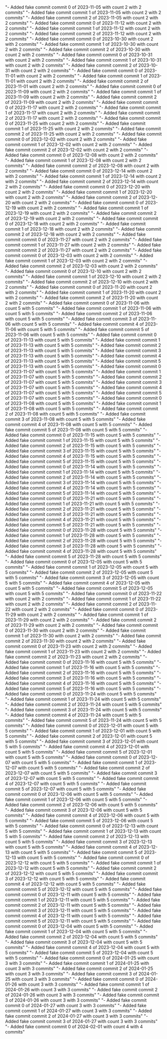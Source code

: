 "- Added fake commit commit 0 of 2023-11-05 with count 2 with 2 commits" 
"- Added fake commit commit 1 of 2023-11-05 with count 2 with 2 commits" 
"- Added fake commit commit 2 of 2023-11-05 with count 2 with 2 commits" 
"- Added fake commit commit 0 of 2023-11-12 with count 2 with 2 commits" 
"- Added fake commit commit 1 of 2023-11-12 with count 2 with 2 commits" 
"- Added fake commit commit 2 of 2023-11-12 with count 2 with 2 commits" 
"- Added fake commit commit 0 of 2023-10-30 with count 2 with 2 commits" 
"- Added fake commit commit 1 of 2023-10-30 with count 2 with 2 commits" 
"- Added fake commit commit 2 of 2023-10-30 with count 2 with 2 commits" 
"- Added fake commit commit 0 of 2023-10-31 with count 2 with 2 commits" 
"- Added fake commit commit 1 of 2023-10-31 with count 2 with 2 commits" 
"- Added fake commit commit 2 of 2023-10-31 with count 2 with 2 commits" 
"- Added fake commit commit 0 of 2023-11-01 with count 2 with 2 commits" 
"- Added fake commit commit 1 of 2023-11-01 with count 2 with 2 commits" 
"- Added fake commit commit 2 of 2023-11-01 with count 2 with 2 commits" 
"- Added fake commit commit 0 of 2023-11-09 with count 2 with 2 commits" 
"- Added fake commit commit 1 of 2023-11-09 with count 2 with 2 commits" 
"- Added fake commit commit 2 of 2023-11-09 with count 2 with 2 commits" 
"- Added fake commit commit 0 of 2023-11-17 with count 2 with 2 commits" 
"- Added fake commit commit 1 of 2023-11-17 with count 2 with 2 commits" 
"- Added fake commit commit 2 of 2023-11-17 with count 2 with 2 commits" 
"- Added fake commit commit 0 of 2023-11-25 with count 2 with 2 commits" 
"- Added fake commit commit 1 of 2023-11-25 with count 2 with 2 commits" 
"- Added fake commit commit 2 of 2023-11-25 with count 2 with 2 commits" 
"- Added fake commit commit 0 of 2023-12-02 with count 2 with 2 commits" 
"- Added fake commit commit 1 of 2023-12-02 with count 2 with 2 commits" 
"- Added fake commit commit 2 of 2023-12-02 with count 2 with 2 commits" 
"- Added fake commit commit 0 of 2023-12-08 with count 2 with 2 commits" 
"- Added fake commit commit 1 of 2023-12-08 with count 2 with 2 commits" 
"- Added fake commit commit 2 of 2023-12-08 with count 2 with 2 commits" 
"- Added fake commit commit 0 of 2023-12-14 with count 2 with 2 commits" 
"- Added fake commit commit 1 of 2023-12-14 with count 2 with 2 commits" 
"- Added fake commit commit 2 of 2023-12-14 with count 2 with 2 commits" 
"- Added fake commit commit 0 of 2023-12-20 with count 2 with 2 commits" 
"- Added fake commit commit 1 of 2023-12-20 with count 2 with 2 commits" 
"- Added fake commit commit 2 of 2023-12-20 with count 2 with 2 commits" 
"- Added fake commit commit 0 of 2023-12-19 with count 2 with 2 commits" 
"- Added fake commit commit 1 of 2023-12-19 with count 2 with 2 commits" 
"- Added fake commit commit 2 of 2023-12-19 with count 2 with 2 commits" 
"- Added fake commit commit 0 of 2023-12-18 with count 2 with 2 commits" 
"- Added fake commit commit 1 of 2023-12-18 with count 2 with 2 commits" 
"- Added fake commit commit 2 of 2023-12-18 with count 2 with 2 commits" 
"- Added fake commit commit 0 of 2023-11-27 with count 2 with 2 commits" 
"- Added fake commit commit 1 of 2023-11-27 with count 2 with 2 commits" 
"- Added fake commit commit 2 of 2023-11-27 with count 2 with 2 commits" 
"- Added fake commit commit 0 of 2023-12-03 with count 2 with 2 commits" 
"- Added fake commit commit 1 of 2023-12-03 with count 2 with 2 commits" 
"- Added fake commit commit 2 of 2023-12-03 with count 2 with 2 commits" 
"- Added fake commit commit 0 of 2023-12-10 with count 2 with 2 commits" 
"- Added fake commit commit 1 of 2023-12-10 with count 2 with 2 commits" 
"- Added fake commit commit 2 of 2023-12-10 with count 2 with 2 commits" 
"- Added fake commit commit 0 of 2023-11-20 with count 2 with 2 commits" 
"- Added fake commit commit 1 of 2023-11-20 with count 2 with 2 commits" 
"- Added fake commit commit 2 of 2023-11-20 with count 2 with 2 commits" 
"- Added fake commit commit 0 of 2023-11-06 with count 5 with 5 commits" 
"- Added fake commit commit 1 of 2023-11-06 with count 5 with 5 commits" 
"- Added fake commit commit 2 of 2023-11-06 with count 5 with 5 commits" 
"- Added fake commit commit 3 of 2023-11-06 with count 5 with 5 commits" 
"- Added fake commit commit 4 of 2023-11-06 with count 5 with 5 commits" 
"- Added fake commit commit 5 of 2023-11-06 with count 5 with 5 commits" 
"- Added fake commit commit 0 of 2023-11-13 with count 5 with 5 commits" 
"- Added fake commit commit 1 of 2023-11-13 with count 5 with 5 commits" 
"- Added fake commit commit 2 of 2023-11-13 with count 5 with 5 commits" 
"- Added fake commit commit 3 of 2023-11-13 with count 5 with 5 commits" 
"- Added fake commit commit 4 of 2023-11-13 with count 5 with 5 commits" 
"- Added fake commit commit 5 of 2023-11-13 with count 5 with 5 commits" 
"- Added fake commit commit 0 of 2023-11-07 with count 5 with 5 commits" 
"- Added fake commit commit 1 of 2023-11-07 with count 5 with 5 commits" 
"- Added fake commit commit 2 of 2023-11-07 with count 5 with 5 commits" 
"- Added fake commit commit 3 of 2023-11-07 with count 5 with 5 commits" 
"- Added fake commit commit 4 of 2023-11-07 with count 5 with 5 commits" 
"- Added fake commit commit 5 of 2023-11-07 with count 5 with 5 commits" 
"- Added fake commit commit 0 of 2023-11-08 with count 5 with 5 commits" 
"- Added fake commit commit 1 of 2023-11-08 with count 5 with 5 commits" 
"- Added fake commit commit 2 of 2023-11-08 with count 5 with 5 commits" 
"- Added fake commit commit 3 of 2023-11-08 with count 5 with 5 commits" 
"- Added fake commit commit 4 of 2023-11-08 with count 5 with 5 commits" 
"- Added fake commit commit 5 of 2023-11-08 with count 5 with 5 commits" 
"- Added fake commit commit 0 of 2023-11-15 with count 5 with 5 commits" 
"- Added fake commit commit 1 of 2023-11-15 with count 5 with 5 commits" 
"- Added fake commit commit 2 of 2023-11-15 with count 5 with 5 commits" 
"- Added fake commit commit 3 of 2023-11-15 with count 5 with 5 commits" 
"- Added fake commit commit 4 of 2023-11-15 with count 5 with 5 commits" 
"- Added fake commit commit 5 of 2023-11-15 with count 5 with 5 commits" 
"- Added fake commit commit 0 of 2023-11-14 with count 5 with 5 commits" 
"- Added fake commit commit 1 of 2023-11-14 with count 5 with 5 commits" 
"- Added fake commit commit 2 of 2023-11-14 with count 5 with 5 commits" 
"- Added fake commit commit 3 of 2023-11-14 with count 5 with 5 commits" 
"- Added fake commit commit 4 of 2023-11-14 with count 5 with 5 commits" 
"- Added fake commit commit 5 of 2023-11-14 with count 5 with 5 commits" 
"- Added fake commit commit 0 of 2023-11-21 with count 5 with 5 commits" 
"- Added fake commit commit 1 of 2023-11-21 with count 5 with 5 commits" 
"- Added fake commit commit 2 of 2023-11-21 with count 5 with 5 commits" 
"- Added fake commit commit 3 of 2023-11-21 with count 5 with 5 commits" 
"- Added fake commit commit 4 of 2023-11-21 with count 5 with 5 commits" 
"- Added fake commit commit 5 of 2023-11-21 with count 5 with 5 commits" 
"- Added fake commit commit 0 of 2023-11-28 with count 5 with 5 commits" 
"- Added fake commit commit 1 of 2023-11-28 with count 5 with 5 commits" 
"- Added fake commit commit 2 of 2023-11-28 with count 5 with 5 commits" 
"- Added fake commit commit 3 of 2023-11-28 with count 5 with 5 commits" 
"- Added fake commit commit 4 of 2023-11-28 with count 5 with 5 commits" 
"- Added fake commit commit 5 of 2023-11-28 with count 5 with 5 commits" 
"- Added fake commit commit 0 of 2023-12-05 with count 5 with 5 commits" 
"- Added fake commit commit 1 of 2023-12-05 with count 5 with 5 commits" 
"- Added fake commit commit 2 of 2023-12-05 with count 5 with 5 commits" 
"- Added fake commit commit 3 of 2023-12-05 with count 5 with 5 commits" 
"- Added fake commit commit 4 of 2023-12-05 with count 5 with 5 commits" 
"- Added fake commit commit 5 of 2023-12-05 with count 5 with 5 commits" 
"- Added fake commit commit 0 of 2023-11-22 with count 2 with 2 commits" 
"- Added fake commit commit 1 of 2023-11-22 with count 2 with 2 commits" 
"- Added fake commit commit 2 of 2023-11-22 with count 2 with 2 commits" 
"- Added fake commit commit 0 of 2023-11-29 with count 2 with 2 commits" 
"- Added fake commit commit 1 of 2023-11-29 with count 2 with 2 commits" 
"- Added fake commit commit 2 of 2023-11-29 with count 2 with 2 commits" 
"- Added fake commit commit 0 of 2023-11-30 with count 2 with 2 commits" 
"- Added fake commit commit 1 of 2023-11-30 with count 2 with 2 commits" 
"- Added fake commit commit 2 of 2023-11-30 with count 2 with 2 commits" 
"- Added fake commit commit 0 of 2023-11-23 with count 2 with 2 commits" 
"- Added fake commit commit 1 of 2023-11-23 with count 2 with 2 commits" 
"- Added fake commit commit 2 of 2023-11-23 with count 2 with 2 commits" 
"- Added fake commit commit 0 of 2023-11-16 with count 5 with 5 commits" 
"- Added fake commit commit 1 of 2023-11-16 with count 5 with 5 commits" 
"- Added fake commit commit 2 of 2023-11-16 with count 5 with 5 commits" 
"- Added fake commit commit 3 of 2023-11-16 with count 5 with 5 commits" 
"- Added fake commit commit 4 of 2023-11-16 with count 5 with 5 commits" 
"- Added fake commit commit 5 of 2023-11-16 with count 5 with 5 commits" 
"- Added fake commit commit 0 of 2023-11-24 with count 5 with 5 commits" 
"- Added fake commit commit 1 of 2023-11-24 with count 5 with 5 commits" 
"- Added fake commit commit 2 of 2023-11-24 with count 5 with 5 commits" 
"- Added fake commit commit 3 of 2023-11-24 with count 5 with 5 commits" 
"- Added fake commit commit 4 of 2023-11-24 with count 5 with 5 commits" 
"- Added fake commit commit 5 of 2023-11-24 with count 5 with 5 commits" 
"- Added fake commit commit 0 of 2023-12-01 with count 5 with 5 commits" 
"- Added fake commit commit 1 of 2023-12-01 with count 5 with 5 commits" 
"- Added fake commit commit 2 of 2023-12-01 with count 5 with 5 commits" 
"- Added fake commit commit 3 of 2023-12-01 with count 5 with 5 commits" 
"- Added fake commit commit 4 of 2023-12-01 with count 5 with 5 commits" 
"- Added fake commit commit 5 of 2023-12-01 with count 5 with 5 commits" 
"- Added fake commit commit 0 of 2023-12-07 with count 5 with 5 commits" 
"- Added fake commit commit 1 of 2023-12-07 with count 5 with 5 commits" 
"- Added fake commit commit 2 of 2023-12-07 with count 5 with 5 commits" 
"- Added fake commit commit 3 of 2023-12-07 with count 5 with 5 commits" 
"- Added fake commit commit 4 of 2023-12-07 with count 5 with 5 commits" 
"- Added fake commit commit 5 of 2023-12-07 with count 5 with 5 commits" 
"- Added fake commit commit 0 of 2023-12-06 with count 5 with 5 commits" 
"- Added fake commit commit 1 of 2023-12-06 with count 5 with 5 commits" 
"- Added fake commit commit 2 of 2023-12-06 with count 5 with 5 commits" 
"- Added fake commit commit 3 of 2023-12-06 with count 5 with 5 commits" 
"- Added fake commit commit 4 of 2023-12-06 with count 5 with 5 commits" 
"- Added fake commit commit 5 of 2023-12-06 with count 5 with 5 commits" 
"- Added fake commit commit 0 of 2023-12-13 with count 5 with 5 commits" 
"- Added fake commit commit 1 of 2023-12-13 with count 5 with 5 commits" 
"- Added fake commit commit 2 of 2023-12-13 with count 5 with 5 commits" 
"- Added fake commit commit 3 of 2023-12-13 with count 5 with 5 commits" 
"- Added fake commit commit 4 of 2023-12-13 with count 5 with 5 commits" 
"- Added fake commit commit 5 of 2023-12-13 with count 5 with 5 commits" 
"- Added fake commit commit 0 of 2023-12-12 with count 5 with 5 commits" 
"- Added fake commit commit 1 of 2023-12-12 with count 5 with 5 commits" 
"- Added fake commit commit 2 of 2023-12-12 with count 5 with 5 commits" 
"- Added fake commit commit 3 of 2023-12-12 with count 5 with 5 commits" 
"- Added fake commit commit 4 of 2023-12-12 with count 5 with 5 commits" 
"- Added fake commit commit 5 of 2023-12-12 with count 5 with 5 commits" 
"- Added fake commit commit 0 of 2023-12-11 with count 5 with 5 commits" 
"- Added fake commit commit 1 of 2023-12-11 with count 5 with 5 commits" 
"- Added fake commit commit 2 of 2023-12-11 with count 5 with 5 commits" 
"- Added fake commit commit 3 of 2023-12-11 with count 5 with 5 commits" 
"- Added fake commit commit 4 of 2023-12-11 with count 5 with 5 commits" 
"- Added fake commit commit 5 of 2023-12-11 with count 5 with 5 commits" 
"- Added fake commit commit 0 of 2023-12-04 with count 5 with 5 commits" 
"- Added fake commit commit 1 of 2023-12-04 with count 5 with 5 commits" 
"- Added fake commit commit 2 of 2023-12-04 with count 5 with 5 commits" 
"- Added fake commit commit 3 of 2023-12-04 with count 5 with 5 commits" 
"- Added fake commit commit 4 of 2023-12-04 with count 5 with 5 commits" 
"- Added fake commit commit 5 of 2023-12-04 with count 5 with 5 commits" 
"- Added fake commit commit 0 of 2024-01-25 with count 3 with 3 commits" 
"- Added fake commit commit 1 of 2024-01-25 with count 3 with 3 commits" 
"- Added fake commit commit 2 of 2024-01-25 with count 3 with 3 commits" 
"- Added fake commit commit 3 of 2024-01-25 with count 3 with 3 commits" 
"- Added fake commit commit 0 of 2024-01-26 with count 3 with 3 commits" 
"- Added fake commit commit 1 of 2024-01-26 with count 3 with 3 commits" 
"- Added fake commit commit 2 of 2024-01-26 with count 3 with 3 commits" 
"- Added fake commit commit 3 of 2024-01-26 with count 3 with 3 commits" 
"- Added fake commit commit 0 of 2024-01-27 with count 3 with 3 commits" 
"- Added fake commit commit 1 of 2024-01-27 with count 3 with 3 commits" 
"- Added fake commit commit 2 of 2024-01-27 with count 3 with 3 commits" 
"- Added fake commit commit 3 of 2024-01-27 with count 3 with 3 commits" 
"- Added fake commit commit 0 of 2024-02-01 with count 4 with 4 commits" 
